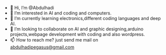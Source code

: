 - 👋 Hi, I’m @Abdulhadi
- 👀 I’m interested in AI and coding and computers.
- 🌱 I’m currently learning electronics,different coding languages and deep AI.
- 💞️ I’m looking to collaborate on AI and graphic designing,arduino projects,webpage development with coding and also wordpress.
- 📫 How to reach me? just send me mail on abdulhadipegasus@gmail.com

<!---
Abdulhadipegasus/Abdulhadipegasus is a ✨ special ✨ repository because its `README.md` (this file) appears on your GitHub profile.
You can click the Preview link to take a look at your changes.
--->
